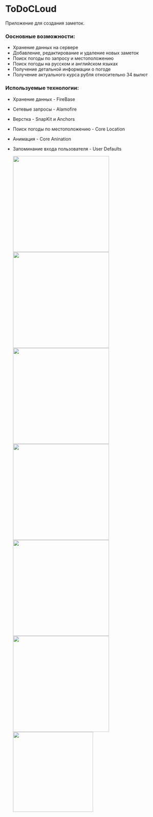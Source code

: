 # ToDoCLoud
Приложение для создания заметок.

### **Оосновные возможности:**
+ Хранение данных на сервере
+ Добавление, редактирование и удаление новых заметок
+ Поиск погоды по запросу и местоположению
+ Поиск погоды на русском и английском языках
+ Получение детальной информации о погоде
+ Получение актуального курса рубля относительно 34 вылют

### **Используемые технологии:**
+ Хранение данных - FireBase 
+ Сетевые запросы - Alamofire
+ Верстка - SnapKit и Anchors
+ Поиск погоды по местоположению - Core Location
+ Анимация - Core Anination
+ Запоминание входа пользователя - User Defaults 

    <img src="https://media.giphy.com/media/YkxRJ9H0dH1PN4frpv/giphy.gif" width="300">
    <img src="https://media.giphy.com/media/670j7g7pywjgIvvtpj/giphy.gif" width="300">
    <img src="https://media.giphy.com/media/vNd5RiNqpjcFwsuhAA/giphy.gif" width="300">
    <img src="https://media.giphy.com/media/ma7Xw5CjThNtiWjMId/giphy.gif" width="300">
    <img src="https://media.giphy.com/media/DCLUQk6BHWhGKCKaht/giphy.gif" width="300">
    <img src="https://media.giphy.com/media/IdPcWYiYuBAU9wa2Bd/giphy.gif" width="300"> 
    <img src="https://media.giphy.com/media/f76V4roB7cQVomP2H6/giphy.gif" width="250">
    
